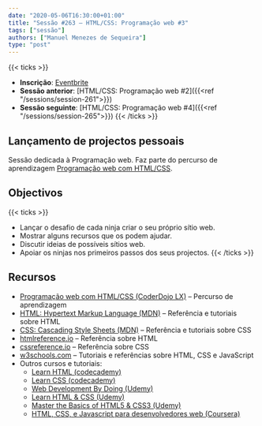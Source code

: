 ```yaml
---
date: "2020-05-06T16:30:00+01:00"
title: "Sessão #263 – HTML/CSS: Programação web #3"
tags: ["sessão"]
authors: ["Manuel Menezes de Sequeira"]
type: "post"
---
```


{{< ticks >}}
- **Inscrição**: [Eventbrite](https://www.eventbrite.pt/e/bilhetes-coderdojo-lx-263-htmlcss-programacao-web-3-107586247362)
- **Sessão anterior**: [HTML/CSS: Programação web #2]({{<ref "/sessions/session-261">}})
- **Sessão seguinte**: [HTML/CSS: Programação web #4]({{<ref "/sessions/session-265">}})
{{< /ticks >}}

## Lançamento de projectos pessoais

Sessão dedicada à Programação web. Faz parte do percurso de aprendizagem [Programação web com HTML/CSS](/html-css).

## Objectivos

{{< ticks >}}
- Lançar o desafio de cada ninja criar o seu próprio sítio web.
- Mostrar alguns recursos que os podem ajudar.
- Discutir ideias de possíveis sítios web.
- Apoiar os ninjas nos primeiros passos dos seus projectos.
{{< /ticks >}}

## Recursos

- [Programação web com HTML/CSS (CoderDojo LX)](/html-css) – Percurso de aprendizagem
- [HTML: Hypertext Markup Language (MDN)](https://developer.mozilla.org/en-US/docs/Web/HTML) – Referência e tutoriais sobre HTML
- [CSS: Cascading Style Sheets (MDN)](https://developer.mozilla.org/en-US/docs/Web/CSS) – Referência e tutoriais sobre CSS
- [htmlreference.io](https://htmlreference.io/) – Referência sobre HTML
- [cssreference.io](https://cssreference.io/) – Referência sobre CSS
- [w3schools.com](https://www.w3schools.com/) – Tutoriais e referências sobre HTML, CSS e JavaScript
- Outros cursos e tutoriais:
  - [Learn HTML (codecademy)](https://www.codecademy.com/learn/learn-html)
  - [Learn CSS (codecademy)](https://www.codecademy.com/learn/learn-css)
  - [Web Development By Doing (Udemy)](https://www.udemy.com/course/web-development-learn-by-doing-html5-css3-from-scratch-introductory/)
  - [Learn HTML & CSS (Udemy)](https://www.udemy.com/course/how-i-landed-a-web-development-job-earned-5k-freelancing/)
  - [Master the Basics of HTML5 & CSS3 (Udemy)](https://www.udemy.com/course/master-the-basics-of-html5-css3-beginner-web-development/)
  - [HTML, CSS, e Javascript para desenvolvedores web (Coursera)](https://www.coursera.org/learn/html-css-javascript-for-web-developers#enroll)